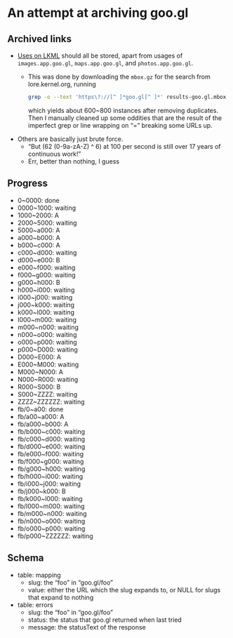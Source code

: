 # An attempt at archiving goo.gl

## Archived links

- [Uses on LKML](https://lore.kernel.org/all/?q=goo.gl%2F) should all be stored, apart from usages of `images.app.goo.gl`, `maps.app.goo.gl`, and `photos.app.goo.gl`.
  - This was done by downloading the `mbox.gz` for the search from lore.kernel.org, running
  
    ```sh
    grep -o --text 'https\?://[^ ]*goo.gl[^ ]*' results-goo.gl.mbox > instances
    ```
    
    which yields about 600~800 instances after removing duplicates. Then I manually cleaned up some oddities that are the result of the imperfect grep or line wrapping on “=” breaking some URLs up.
- Others are basically just brute force.
  - “But (62 (0-9a-zA-Z) ^ 6) at 100 per second is still over 17 years of continuous work!”
  - Err, better than nothing, I guess

## Progress

- 0~0000: done
- 0000~1000: waiting
- 1000~2000: A
- 2000~5000: waiting
- 5000~a000: A
- a000~b000: A
- b000~c000: A
- c000~d000: waiting
- d000~e000: B
- e000~f000: waiting
- f000~g000: waiting
- g000~h000: B
- h000~i000: waiting
- i000~j000: waiting
- j000~k000: waiting
- k000~l000: waiting
- l000~m000: waiting
- m000~n000: waiting
- n000~o000: waiting
- o000~p000: waiting
- p000~D000: waiting
- D000~E000: A
- E000~M000: waiting
- M000~N000: A
- N000~R000: waiting
- R000~S000: B
- S000~ZZZZ: waiting
- ZZZZ~ZZZZZZ: waiting
- fb/0~a00: done
- fb/a00~a000: A
- fb/a000~b000: A
- fb/b000~c000: waiting
- fb/c000~d000: waiting
- fb/d000~e000: waiting
- fb/e000~f000: waiting
- fb/f000~g000: waiting
- fb/g000~h000: waiting
- fb/h000~i000: waiting
- fb/i000~j000: waiting
- fb/j000~k000: B
- fb/k000~l000: waiting
- fb/l000~m000: waiting
- fb/m000~n000: waiting
- fb/n000~o000: waiting
- fb/o000~p000: waiting
- fb/p000~ZZZZZZ: waiting

## Schema

- table: mapping
  - slug: the “foo” in “goo.gl/foo”
  - value: either the URL which the slug expands to, or NULL for slugs that expand to nothing
- table: errors
  - slug: the “foo” in “goo.gl/foo”
  - status: the status that goo.gl returned when last tried
  - message: the statusText of the response
